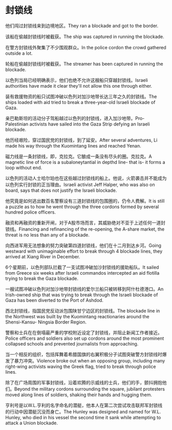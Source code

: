# 封锁线

<p><span class="chinese">他们闯过封锁线来到边境地区。</span><span class="english">They ran a blockade and got to the border.</span></p>

<p><span class="chinese">该船在偷越封锁线时被截获。</span><span class="english">The ship was captured in running the blockade.</span></p>

<p><span class="chinese">在警方封锁线外聚集了不少围观群众。</span><span class="english">In the police cordon the crowd gathered outside a lot.</span></p>

<p><span class="chinese">轮船在偷越封锁线时被截获。</span><span class="english">The streamer has been captured in running the blockade.</span></p>

<p><span class="chinese">以色列当局已经明确表示，他们也绝不允许这艘船只穿越封锁线。</span><span class="english">Israeli authorities have made it clear they'll not allow this one through either.</span></p>

<p><span class="chinese">装有救援物资的船只试图冲破以色列对加沙地带长达三年之久的封锁线。</span><span class="english">The ships loaded with aid tried to break a three-year-old Israeli blockade of Gaza.</span></p>

<p><span class="chinese">亲巴勒斯坦的活动分子驾船越过以色列的封锁线，进入加沙地带。</span><span class="english">Pro-Palestinian activists have sailed into the Gaza Strip defying an Israeli blockade.</span></p>

<p><span class="chinese">他历经艰险，穿过国民党的封锁线，到了延安。</span><span class="english">After several adventures, Li made his way through the Kuomintang lines and reached Yenan.</span></p>

<p><span class="chinese">磁力线是一条封锁线，即，克拉克。它酿成一条没有尽头的圈。克拉克。</span><span class="english">A magnetic line of force is a subaloneytantial in depthd line- that is- it forms a loop without end.</span></p>

<p><span class="chinese">以色列的活动人士哈尔珀也在这些越过封锁线的船上。他说，火箭袭击并不能成为以色列实行封锁的正当理由。</span><span class="english">Israeli activist Jeff Halper, who was also on board, says that does not justify the Israeli blockade.</span></p>

<p><span class="chinese">他究竟是如何逃出数百名警察设有三道封锁线的包围圈的，仍令人费解。</span><span class="english">It is still a puzzle as to how he went through the three cordons formed by several hundred police officers.</span></p>

<p><span class="chinese">融资和再融资的重新开闸，对于A股市场而言，其威胁绝对不亚于上述任何一道封锁线。</span><span class="english">Financing and refinancing of the re-opening, the A-share market, the threat is no less than any of a blockade.</span></p>

<p><span class="chinese">向西进军用无法想象的努力突破第四道封锁线，他们在十二月到达乡河。</span><span class="english">Going westward with unimaginable effort to break through 4 blockade lines, they arrived at Xiang River in December.</span></p>

<p><span class="chinese">6个星期前，以色列部队拦截了一支试图冲破加沙封锁线的援助船队。</span><span class="english">It sailed from Greece six weeks after Israeli commandos intercepted an aid flotilla trying to break the Gaza blockade.</span></p>

<p><span class="chinese">一艘试图冲破以色列对加沙地带封锁线的爱尔兰船只被转移到阿什杜德港口。</span><span class="english">An Irish-owned ship that was trying to break through the Israeli blockade of Gaza has been diverted to the Port of Ashdod.</span></p>

<p><span class="chinese">西北封锁线，指国民党反动派包围陕甘宁边区的封锁线。</span><span class="english">The blockade line in the Northwest was built by the Kuomintang reactionaries around the Shensi-Kansu- Ningsia Border Region.</span></p>

<p><span class="chinese">警察和士兵在在倒塌最严重的学校附近设定了封锁线，并阻止新闻工作者接近。</span><span class="english">Police officers and soldiers also set up cordons around the most prominent collapsed schools and prevented journalists from approaching.</span></p>

<p><span class="chinese">当一个相反的组织，包括挥舞着希腊国旗的右翼积极分子试图突破警方封锁线时爆发了暴力冲突。</span><span class="english">Violence broke out when an opposing group, including many right-wing activists waving the Greek flag, tried to break through police lines.</span></p>

<p><span class="chinese">除了在广场周围的军事封锁线，沿着欢腾的示威线的士兵，他们的手，颤抖拥抱他们。</span><span class="english">Beyond the military cordons surrounding the square, jubilant protesters moved along lines of soldiers, shaking their hands and hugging them.</span></p>

<p><span class="chinese">亨利号是以W.L.亨利的名字命名的潜艇，他本人在第二次尝试攻击联邦军封锁线的行动中因潜艇沉没而身亡。</span><span class="english">The Hunley was designed and named for W.L. Hunley, who died in his vessel the second time it sank while attempting to attack a Union blockade.</span></p>

